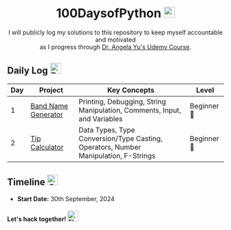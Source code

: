 <h1 align='center'> 100DaysofPython 
<img src="https://raw.githubusercontent.com/Tarikul-Islam-Anik/Animated-Fluent-Emojis/master/Emojis/Animals/Snake.png" alt="Snake" width="25" height="25" />
</h1>
<p align='center'> 
  I will publicly log my solutions to this repository to keep myself accountable and motivated 
  <br/> as I progress through <a href="https://www.udemy.com/course/100-days-of-code/">Dr. Angela Yu's Udemy Course</a>.<br/>
</p>

## Daily Log <img src="https://raw.githubusercontent.com/Tarikul-Islam-Anik/Animated-Fluent-Emojis/master/Emojis/Objects/Bookmark%20Tabs.png" alt="Bookmark Tabs" width="25" height="25" />
| Day | Project                   | Key Concepts                                                                                                          | Level       |
|-----|---------------------------|-----------------------------------------------------------------------------------------------------------------------|-------------|
| 1   | [Band Name Generator](https://github.com/sanskrutihere/100DaysofPython/blob/main/day%2001/band-name-generator.py)   |  Printing, Debugging, String Manipulation, Comments, Input, and Variables                                             | Beginner 🐣 |
| 2   | [Tip Calculator]()   |  Data Types, Type Conversion/Type Casting, Operators, Number Manipulation, F-Strings                                  | Beginner 🐣 |
## Timeline <img src="https://raw.githubusercontent.com/Tarikul-Islam-Anik/Animated-Fluent-Emojis/master/Emojis/Objects/Calendar.png" alt="Calendar" width="25" height="25" />
- **Start Date:** 30th September, 2024

  
#### Let's hack together! <img src="https://raw.githubusercontent.com/Tarikul-Islam-Anik/Animated-Fluent-Emojis/master/Emojis/Hand%20gestures/Flexed%20Biceps%20Medium%20Skin%20Tone.png" alt="Flexed Biceps Medium Skin Tone" width="25" height="25" /> <br/>

